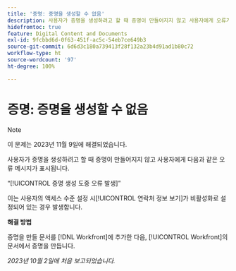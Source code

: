 ```yaml
---
title: '증명: 증명을 생성할 수 없음'
description: 사용자가 증명을 생성하려고 할 때 증명이 만들어지지 않고 사용자에게 오류가 표시됩니다.
hidefromtoc: true
feature: Digital Content and Documents
exl-id: 9fcbbd6d-0f63-451f-ac5c-54eb7ce649b3
source-git-commit: 6d6d3c180a739413f28f132a23b4d91ad1b80c72
workflow-type: ht
source-wordcount: '97'
ht-degree: 100%

---
```


# 증명: 증명을 생성할 수 없음

>[!NOTE]
>
>이 문제는 2023년 11월 9일에 해결되었습니다.

사용자가 증명을 생성하려고 할 때 증명이 만들어지지 않고 사용자에게 다음과 같은 오류 메시지가 표시됩니다.

“[!UICONTROL 증명 생성 도중 오류 발생]”

이는 사용자의 액세스 수준 설정 시[!UICONTROL  연락처 정보 보기]가 비활성화로 설정되어 있는 경우 발생합니다.

**해결 방법**

증명을 만들 문서를 [!DNL Workfront]에 추가한 다음, [!UICONTROL Workfront]의 문서에서 증명을 만듭니다.

_2023년 10월 2일에 처음 보고되었습니다._
